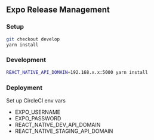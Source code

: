 ## Expo Release Management

### Setup

```sh
git checkout develop
yarn install
```

### Development

```sh
REACT_NATIVE_API_DOMAIN=192.168.x.x:5000 yarn install
```

### Deployment

Set up CircleCI env vars

- EXPO_USERNAME
- EXPO_PASSWORD
- REACT_NATIVE_DEV_API_DOMAIN
- REACT_NATIVE_STAGING_API_DOMAIN
